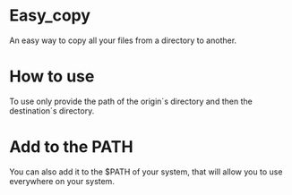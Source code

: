 # Easy_copy
An easy way to copy all your files from a directory to another.
# How to use 
To use only provide the path of the origin´s directory and then the destination´s directory.
# Add to the PATH
You can also add it to the $PATH of your system, that will allow you to use everywhere on your system.
